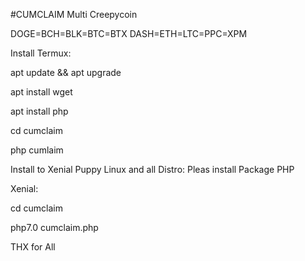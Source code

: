 #CUMCLAIM
Multi Creepycoin

DOGE=BCH=BLK=BTC=BTX
DASH=ETH=LTC=PPC=XPM  

Install Termux:

apt update && apt upgrade

apt install wget

apt install php

cd cumclaim

php cumlaim

Install to Xenial Puppy Linux and all Distro:
Pleas install Package PHP

Xenial:

cd cumclaim

php7.0 cumclaim.php

THX for All
